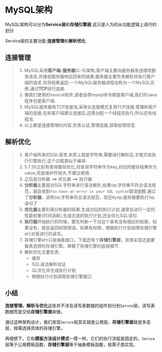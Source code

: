 # MySQL架构

MySQL架构可以分为**Service层**和**存储引擎层**.这只是人为的从功能逻辑上进行的划分

Service层的主要功能:**连接管理**和**解析优化**

## 连接管理

> 1. MySQL采用**客户端-服务器**(C-S)架构,客户端主要向服务器发送增改删查请求,并接收服务器响应回来的结果.服务器主要负责解析并执行客户端的请求,并将结果返回.一个MySQL服务器进程也称为一个MySQL实例.通过**TCP**进行连接.
> 2. 像我们使用的navicat软件,或者自带mysql命令都是客户端,我们的Java程序也是客户端.
> 3. MySQL服务器有TCP连接池,采用长连接模式复用TCP连接,管理和客户端的连接.在和客户端建立连接后,还需分配一个线程去执行,所以还有线程池.
> 4. 以上都是连接管理的内容,负责认证,管理连接,获取权限信息.

## 解析优化

> 1. 客户端传来的SQL请求,本质上就是字符串,需要进行解析后,才能交给执行引擎执行,这个过程类似于编译.
> 2. 5.7.20之前有查询缓存优化,将查询字符串作为key,对应的缓存结果作为value,但是维护开销大,不建议使用.
> 3. 之后是分析器 ==> 优化器 ==> 执行器
> 4. **分析器**主要是对SQL字符串进行语法解析,如果`SQL`字符串不符合语法规范，就会收到`You have an error in your SQL syntax`错误提醒.通过了**分析器**，说明`SQL`字符串符合语法规范，现在`MySQL`服务器要执行`SQL`语句了
> 5. **优化器**主要利用分析器的结果,生成对应的执行计划,通常会进行一定的性能权衡(时间消耗),生成合适的执行计划,还会优化SQL语句.
> 6. **执行器**开始执行的时候，要先判断一下对这个表有没有相应的权限，如果没有，就会返回权限错误。如果有权限，根据执行计划调用存储引擎`API`对表进行的读写。
> 7. 存储引擎`API`只是抽象接口，下面还有个**存储引擎层**，具体实现还是要看表选择的存储引擎。屏蔽了存储引擎的底层细节.
> 8. 解析优化主要负责:
>    + 缓存
>    + SQL语法解析验证
>    + QL优化并生成执行计划
>    + 根据执行计划调用存储引擎接口

## 小结

**连接管理、解析与优化**这些并不涉及读写表数据的组件划分到`Servce`层，读写表数据而是交给**存储引擎层**来做。

通过这种架构设计，我们发现`Servce`层其实就是公用层，**存储引擎层**就是多态层，按需选择具体的存储引擎。

再细想下，它和**模板方法设计模式**一摸一样，它们的执行流程是固定的，`Servce`层等于公用模板函数，**存储引擎层**等于抽象模板函数，按需子类实现。